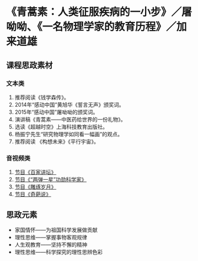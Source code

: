 # 《青蒿素：人类征服疾病的一小步》／屠呦呦、《一名物理学家的教育历程》／加来道雄

## 课程思政素材

### 文本类

1. 推荐阅读《钱学森传》。
2. 2014年“感动中国”黄旭华《誓言无声》颁奖词。
3. 2015年“感动中国”屠呦呦的颁奖词。
4. 演讲稿《青蒿素——中医药给世界的一份礼物》。
5. 选读《超越时空》上海科技教育出版社。
6. 杨振宁先生“研究物理学如同看一幅画”的观点。
7. 推荐阅读 《构想未来》《平行宇宙》。

### 音视频类

1. [节目《百家讲坛》](https://tv.cctv.com/2022/09/28/VIDE9bGlJO6DRAHWEw8Wx9yc220928.shtml)
2. [节目《“两弹一星”功勋科学家》](http://tv.cctv.com/2012/12/10/VIDA1355151248768183.shtml)
3. [节目《雕琢岁月》](https://www.mgtv.com/b/368533/11820947.html?fpa=1703&fpos=&lastp=ch_doc&cpid=) 
4. [节目《奇葩说》](https://www.iqiyi.com/v_sxx1hrk62c.html?vfm=f_191_360y&fv=p_09_01) 

## 思政元素

- 家国情怀——为祖国科学发展做贡献
- 理性思维——掌握事物客观规律
- 人生观教育——坚持不懈的精神
- 理性思维——科学探究的理性思辨色彩
